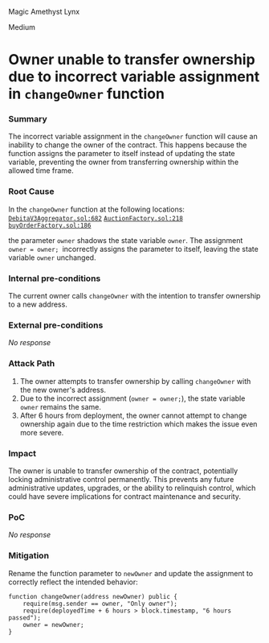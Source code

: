 Magic Amethyst Lynx

Medium

# Owner unable to transfer ownership due to incorrect variable assignment in `changeOwner` function

### Summary

The incorrect variable assignment in the `changeOwner` function will cause an inability to change the owner of the contract. This happens because the function assigns the parameter to itself instead of updating the state variable, preventing the owner from transferring ownership within the allowed time frame.

### Root Cause

In the `changeOwner` function at the following locations:
[`DebitaV3Aggregator.sol:682`](https://github.com/sherlock-audit/2024-11-debita-finance-v3/blob/main/Debita-V3-Contracts/contracts/DebitaV3Aggregator.sol#L682)
[`AuctionFactory.sol:218`](https://github.com/sherlock-audit/2024-11-debita-finance-v3/blob/main/Debita-V3-Contracts/contracts/auctions/AuctionFactory.sol#L218)
[`buyOrderFactory.sol:186`](https://github.com/sherlock-audit/2024-11-debita-finance-v3/blob/main/Debita-V3-Contracts/contracts/buyOrders/buyOrderFactory.sol#L186)

the parameter `owner` shadows the state variable `owner`. The assignment `owner = owner; `incorrectly assigns the parameter to itself, leaving the state variable `owner` unchanged.

### Internal pre-conditions

The current owner calls `changeOwner` with the intention to transfer ownership to a new address.

### External pre-conditions

_No response_

### Attack Path

1. The owner attempts to transfer ownership by calling `changeOwner` with the new owner's address.
2. Due to the incorrect assignment (`owner = owner;`), the state variable `owner` remains the same.
3. After 6 hours from deployment, the owner cannot attempt to change ownership again due to the time restriction which makes the issue even more severe.

### Impact

The owner is unable to transfer ownership of the contract, potentially locking administrative control permanently. This prevents any future administrative updates, upgrades, or the ability to relinquish control, which could have severe implications for contract maintenance and security.

### PoC

_No response_

### Mitigation

Rename the function parameter to `newOwner` and update the assignment to correctly reflect the intended behavior:
```solidity
function changeOwner(address newOwner) public {
    require(msg.sender == owner, "Only owner");
    require(deployedTime + 6 hours > block.timestamp, "6 hours passed");
    owner = newOwner;
}
```